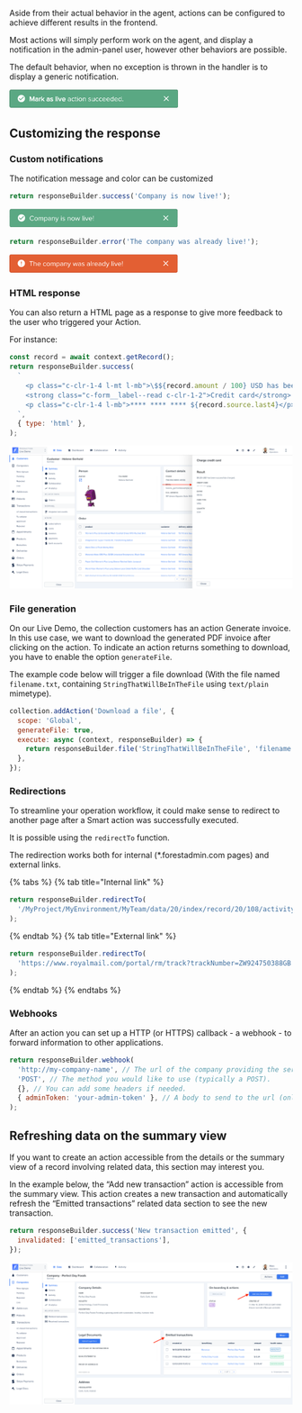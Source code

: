 Aside from their actual behavior in the agent, actions can be configured to achieve different results in the frontend.

Most actions will simply perform work on the agent, and display a notification in the admin-panel user, however other behaviors are possible.

The default behavior, when no exception is thrown in the handler is to display a generic notification.

<img src="../../assets/actions-default-success-response.png" width="300">

## Customizing the response

### Custom notifications

The notification message and color can be customized

```javascript
return responseBuilder.success('Company is now live!');
```

<img src="../../assets/actions-custom-success-response.png" width="300">

```javascript
return responseBuilder.error('The company was already live!');
```

<img src="../../assets/actions-custom-error-response.png" width="300">

### HTML response

You can also return a HTML page as a response to give more feedback to the user who triggered your Action.

For instance:

```javascript
const record = await context.getRecord();
return responseBuilder.success(
  `
    <p class="c-clr-1-4 l-mt l-mb">\$${record.amount / 100} USD has been successfuly charged.</p>
    <strong class="c-form__label--read c-clr-1-2">Credit card</strong>
    <p class="c-clr-1-4 l-mb">**** **** **** ${record.source.last4}</p>
  `,
  { type: 'html' },
);
```

![](../../assets/actions-html-response.png)

### File generation

On our Live Demo, the collection customers has an action Generate invoice. In this use case, we want to download the generated PDF invoice after clicking on the action. To indicate an action returns something to download, you have to enable the option `generateFile`.

The example code below will trigger a file download (With the file named `filename.txt`, containing `StringThatWillBeInTheFile` using `text/plain` mimetype).

```javascript
collection.addAction('Download a file', {
  scope: 'Global',
  generateFile: true,
  execute: async (context, responseBuilder) => {
    return responseBuilder.file('StringThatWillBeInTheFile', 'filename.txt', 'text/plain');
  },
});
```

### Redirections

To streamline your operation workflow, it could make sense to redirect to another page after a Smart action was successfully executed.

It is possible using the `redirectTo` function.

The redirection works both for internal (\*.forestadmin.com pages) and external links.

{% tabs %} {% tab title="Internal link" %}

```javascript
return responseBuilder.redirectTo(
  '/MyProject/MyEnvironment/MyTeam/data/20/index/record/20/108/activity',
);
```

{% endtab %} {% tab title="External link" %}

```javascript
return responseBuilder.redirectTo(
  'https://www.royalmail.com/portal/rm/track?trackNumber=ZW924750388GB',
);
```

{% endtab %} {% endtabs %}

### Webhooks

After an action you can set up a HTTP (or HTTPS) callback - a webhook - to forward information to other applications.

```javascript
return responseBuilder.webhook(
  'http://my-company-name', // The url of the company providing the service.
  'POST', // The method you would like to use (typically a POST).
  {}, // You can add some headers if needed.
  { adminToken: 'your-admin-token' }, // A body to send to the url (only JSON supported).
);
```

## Refreshing data on the summary view

If you want to create an action accessible from the details or the summary view of a record involving related data, this section may interest you.

In the example below, the “Add new transaction” action is accessible from the summary view. This action creates a new transaction and automatically refresh the “Emitted transactions” related data section to see the new transaction.

```javascript
return responseBuilder.success('New transaction emitted', {
  invalidated: ['emitted_transactions'],
});
```

![](../../assets/actions-refresh-related.png)
